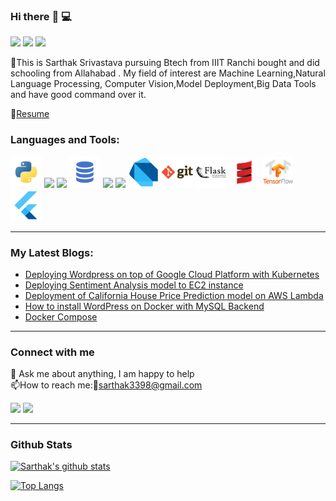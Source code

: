 ### Hi there  :wave: 💻

<p><a href="https://www.linkedin.com/in/sarthak-srivastava-bb3608157/"><img src="https://img.shields.io/badge/linkedin-%230077B5.svg?&style=for-the-badge&logo=linkedin&logoColor=white" height=25></a> <a href="https://medium.com/@sarthak3398"><img src="https://img.shields.io/badge/medium-%2312100E.svg?&style=for-the-badge&logo=medium&logoColor=white" height=25></a> <a href="https://kaggle.com/sarthak3398"><img src="https://avatars0.githubusercontent.com/u/1336944?s=200&v=4" height=25></a></p>

:boy:This is Sarthak Srivastava pursuing Btech from IIIT Ranchi bought and did schooling from Allahabad . My field of interest are Machine Learning,Natural Language Processing, Computer Vision,Model Deployment,Big Data Tools and have good command over it. 

📝[Resume](https://drive.google.com/file/d/1ZYJdsgEYXdftWdjujXoaswu4oxJgZQy4/view?usp=sharing)<br>

### Languages and Tools:

<p><img src="https://raw.githubusercontent.com/github/explore/80688e429a7d4ef2fca1e82350fe8e3517d3494d/topics/python/python.png" height=50>
  <img src="https://raw.githubusercontent.com/itsksaurabh/itsksaurabh/master/assets/docker.gif" height=50> 
  <img src="https://raw.githubusercontent.com/itsksaurabh/itsksaurabh/master/assets/k8s.gif" height=50> 
  <img src="https://raw.githubusercontent.com/github/explore/80688e429a7d4ef2fca1e82350fe8e3517d3494d/topics/sql/sql.png" height=50> 
<img src="https://raw.githubusercontent.com/itsksaurabh/itsksaurabh/master/assets/aws.gif" height=50>
  <img src="https://simpleicons.org/icons/googlecloud.svg" height=50>
  <img src="https://raw.githubusercontent.com/github/explore/80688e429a7d4ef2fca1e82350fe8e3517d3494d/topics/dart/dart.png" height=50> 
  <img src="https://raw.githubusercontent.com/github/explore/80688e429a7d4ef2fca1e82350fe8e3517d3494d/topics/git/git.png" height=50> 
  <img src="https://raw.githubusercontent.com/github/explore/80688e429a7d4ef2fca1e82350fe8e3517d3494d/topics/flask/flask.png" height=50> 
  <img src="https://raw.githubusercontent.com/github/explore/80688e429a7d4ef2fca1e82350fe8e3517d3494d/topics/scala/scala.png" height=50> 
  <img src="https://raw.githubusercontent.com/github/explore/80688e429a7d4ef2fca1e82350fe8e3517d3494d/topics/tensorflow/tensorflow.png" height=50> 
<img src="https://raw.githubusercontent.com/github/explore/80688e429a7d4ef2fca1e82350fe8e3517d3494d/topics/flutter/flutter.png" height=50></p>

---

### My Latest Blogs:<br>
- [Deploying Wordpress on top of Google Cloud Platform with Kubernetes](https://medium.com/@sarthak3398/deploying-wordpress-on-top-of-google-cloud-platform-with-kubernetes-b502347bbd4e)<br>
- [Deploying Sentiment Analysis model to EC2 instance](https://medium.com/@sarthak3398/deploying-sentiment-analysis-model-to-ec2-instance-c3e8ad900e98)<br>
- [Deployment of California House Price Prediction model on AWS Lambda](https://medium.com/@sarthak3398/deployment-of-california-house-price-prediction-model-on-aws-331ead5738b6)<br>
- [How to install WordPress on Docker with MySQL Backend](https://medium.com/@sarthak3398/how-to-install-wordpress-on-docker-using-mysql-backend-1611641d14ac)<br>
- [Docker Compose](https://medium.com/@sarthak3398/docker-compose-afcfc9586dbd)

---

### Connect with me
💬 Ask me about anything, I am happy to help<br>
:mailbox:How to reach me::email:sarthak3398@gmail.com 
<p>                <a href="https://www.instagram.com/sarthak_sriw/"><img src="https://cdn.jsdelivr.net/npm/simple-icons@v3/icons/instagram.svg" height=25></a>           <a href="https://twitter.com/Sriw41118165"><img src="https://cdn.jsdelivr.net/npm/simple-icons@v3/icons/twitter.svg" height=25></a></p>

---

### Github Stats
[![Sarthak's github stats](https://github-readme-stats.vercel.app/api?username=sarthak-sriw)](https://github.com/sarthak-sriw/github-readme-stats)

[![Top Langs](https://github-readme-stats.vercel.app/api/top-langs/?username=sarthak-sriw)](https://github.com/sarthak-sriw/github-readme-stats)

